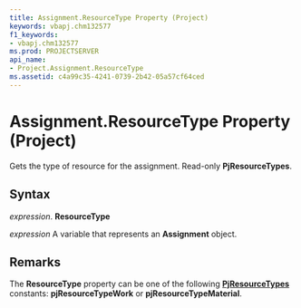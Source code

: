 ```yaml
---
title: Assignment.ResourceType Property (Project)
keywords: vbapj.chm132577
f1_keywords:
- vbapj.chm132577
ms.prod: PROJECTSERVER
api_name:
- Project.Assignment.ResourceType
ms.assetid: c4a99c35-4241-0739-2b42-05a57cf64ced
---
```



# Assignment.ResourceType Property (Project)

Gets the type of resource for the assignment. Read-only  **PjResourceTypes**.


## Syntax

 _expression_. **ResourceType**

 _expression_ A variable that represents an **Assignment** object.


## Remarks

The  **ResourceType** property can be one of the following **[PjResourceTypes](pjresourcetypes-enumeration-project.md)** constants: **pjResourceTypeWork** or **pjResourceTypeMaterial**.


